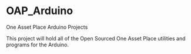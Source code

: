 OAP_Arduino
===========

One Asset Place Arduino Projects

This project will hold all of the Open Sourced One Asset Place utilities and programs for the Arduino.

